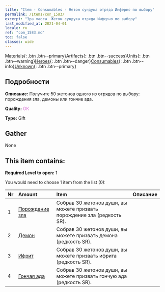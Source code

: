 ```yaml
---
title: "Item - Consumables - Жетон сундука отряда Инферно по выбору"
permalink: /Items/con_1583/
excerpt: "Эра хаоса  Жетон сундука отряда Инферно по выбору"
last_modified_at: 2021-04-01
locale: ru
ref: "con_1583.md"
toc: false
classes: wide
---
```

 [Materials](/ru/Items/){: .btn .btn--primary}[Artifacts](/ru/Items/Artifacts/){: .btn .btn--success}[Units](/ru/Items/Units/){: .btn .btn--warning}[Heroes](/ru/Items/Heroes/){: .btn .btn--danger}[Consumables](/ru/Items/Consumables/){: .btn .btn--info}[Unknown](/ru/Items/Unknown/){: .btn .btn--primary}

## Подробности
 **Описание:** Получите 50 жетонов одного из отрядов по выбору: порождения зла, демоны или гончие ада.

 **Quality:** <span style="color: #DA70D6">OK</span>

 **Type:** Gift

## Gather

  None

## This item contains:

 **Required Level to open:** 1

 You would need to choose 1 item from the list (0):

  | Nr | Amount |     Item    | Описание |
  |:---|:-------|:------------|:-----------:|
  | 1 | [Порождение зла](/ru/Items/unt_230/) | Собрав 30 жетонов души, вы можете призвать порождение зла (редкость SR). | 
  | 2 | [Демон](/ru/Items/unt_229/) | Собрав 30 жетонов души, вы можете призвать демона (редкость SR). | 
  | 3 | [Ифрит](/ru/Items/unt_231/) | Собрав 30 жетонов души, вы можете призвать ифрита (редкость SR). | 
  | 4 | [Гончая ада](/ru/Items/unt_228/) | Собрав 30 жетонов души, вы можете призвать гончую ада (редкость SR). | 
